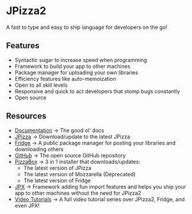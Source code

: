 # JPizza2

A fast to type and easy to ship language for developers on the go!

## Features
- Syntactic sugar to increase speed when programming
- Framework to build your app to other machines
- Package manager for uploading your own libraries
- Efficiency features like auto-memoization
- Open to all skill levels
- Responsive and quick to act developers that stomp bugs constantly
- Open source

## Resources
- [Documentation](https://bit.ly/3uOasNG) -> The good ol' docs
- [JPizza](https://bit.ly/3xXW5ci) -> Download/update to the latest JPizza
- [Fridge](https://bit.ly/34C4jcz) -> A public package manager for posting your libraries and downloading others
- [GitHub](github.com/Lemon-Chad/jpizza/) -> The open source GitHub repository
- [PizzaBox](https://bit.ly/dpizzabox) -> 3 in 1 installer that downloads/updates:
  - The latest version of JPizza
  - The latest version of Mozzarella (Deprecated)
  - The latest version of Fridge
- [JPX](https://bit.ly/jpx) -> Framework adding fun import features and helps you ship your app to other machines without the need for JPizza2
- [Video Tutorials](https://bit.ly/jp2tutorial) -> A full video tutorial series over JPizza2, Fridge, and even JPX!
